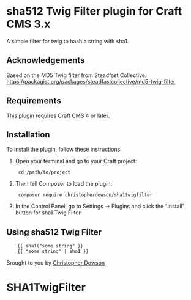 # sha512 Twig Filter plugin for Craft CMS 3.x

A simple filter for twig to hash a string with sha1.

## Acknowledgements

Based on the MD5 Twig filter from Steadfast Collective. https://packagist.org/packages/steadfastcollective/md5-twig-filter

## Requirements

This plugin requires Craft CMS 4 or later.

## Installation

To install the plugin, follow these instructions.

1. Open your terminal and go to your Craft project:

        cd /path/to/project

2. Then tell Composer to load the plugin:

        composer require christopherdowson/sha1twigfilter

3. In the Control Panel, go to Settings → Plugins and click the “Install” button for sha1 Twig Filter.

## Using sha512 Twig Filter

        {{ sha1("some string" }}
        {{ "some string" | sha1 }}

Brought to you by [Christopher Dowson](https://myfirstraygun.studio/)
# SHA1TwigFilter
